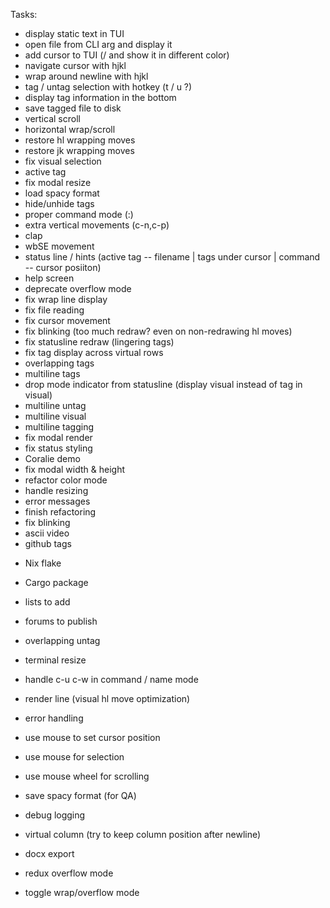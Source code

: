 Tasks:
+ display static text in TUI
+ open file from CLI arg and display it
+ add cursor to TUI (/ and show it in different color)
+ navigate cursor with hjkl
+ wrap around newline with hjkl
+ tag / untag selection with hotkey (t / u ?)
+ display tag information in the bottom
+ save tagged file to disk
+ vertical scroll
+ horizontal wrap/scroll
+ restore hl wrapping moves
+ restore jk wrapping moves
+ fix visual selection
+ active tag
+ fix modal resize
+ load spacy format
+ hide/unhide tags
+ proper command mode (:)
+ extra vertical movements (c-n,c-p)
+ clap
+ wbSE movement
+ status line / hints (active tag -- filename | tags under cursor | command -- cursor posiiton)
+ help screen
+ deprecate overflow mode
+ fix wrap line display
+ fix file reading
+ fix cursor movement
+ fix blinking (too much redraw? even on non-redrawing hl moves)
+ fix statusline redraw (lingering tags)
+ fix tag display across virtual rows
+ overlapping tags
+ multiline tags
+ drop mode indicator from statusline (display visual instead of tag in visual)
+ multiline untag
+ multiline visual
+ multiline tagging
+ fix modal render
+ fix status styling
+ Coralie demo
+ fix modal width & height
+ refactor color mode
+ handle resizing
+ error messages
+ finish refactoring
+ fix blinking
+ ascii video
+ github tags

- Nix flake
- Cargo package
- lists to add
- forums to publish

- overlapping untag
- terminal resize
- handle c-u c-w in command / name mode
- render line (visual hl move optimization)
- error handling
- use mouse to set cursor position
- use mouse for selection
- use mouse wheel for scrolling

- save spacy format (for QA)
- debug logging
- virtual column (try to keep column position after newline)
- docx export

- redux overflow mode
- toggle wrap/overflow mode
